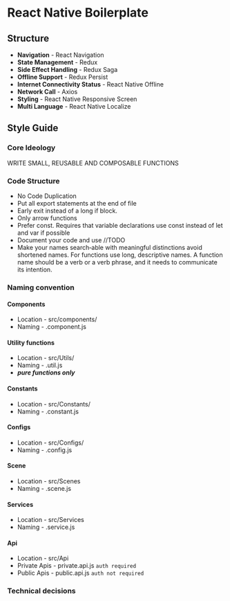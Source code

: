 # React Native Boilerplate

## Structure
* **Navigation** - React Navigation
* **State Management** - Redux
* **Side Effect Handling** - Redux Saga
* **Offline Support** - Redux Persist
* **Internet Connectivity Status** - React Native Offline
* **Network Call** - Axios
* **Styling** - React Native Responsive Screen
* **Multi Language** - React Native Localize


## Style Guide

### Core Ideology
WRITE SMALL, REUSABLE AND COMPOSABLE FUNCTIONS

### Code Structure
* No Code Duplication
* Put all export statements at the end of file
* Early exit instead of a long if block.
* Only arrow functions
* Prefer const. Requires that variable declarations use const instead of let and var if possible
* Document your code and use //TODO
* Make your names search‑able with meaningful distinctions avoid shortened names. For functions use long, descriptive names. A function name should be a verb or a verb phrase, and it needs to communicate its intention.

### Naming convention
#### Components
* Location - src/components/
* Naming - <ComponentName>.component.js

#### Utility functions 
* Location - src/Utils/
* Naming - <UtilityName>.util.js
* ***pure functions only***

#### Constants
* Location - src/Constants/
* Naming - <ConstantName>.constant.js

#### Configs
* Location - src/Configs/
* Naming - <ConfigName>.config.js

#### Scene
* Location - src/Scenes
* Naming - <SceneName>.scene.js

#### Services
* Location - src/Services
* Naming - <ServiceName>.service.js

#### Api
* Location - src/Api
* Private Apis - private.api.js `auth required`
* Public Apis - public.api.js `auth not required`

### Technical decisions

